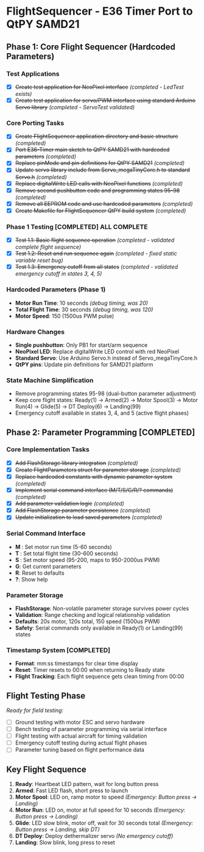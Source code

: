 # FlightSequencer - E36 Timer Port to QtPY SAMD21

## Phase 1: Core Flight Sequencer (Hardcoded Parameters)

### Test Applications
- [x] ~~Create test application for NeoPixel interface~~ *(completed - LedTest exists)*
- [x] ~~Create test application for servo/PWM interface using standard Arduino Servo library~~ *(completed - ServoTest validated)*

### Core Porting Tasks
- [x] ~~Create FlightSequencer application directory and basic structure~~ *(completed)*
- [x] ~~Port E36-Timer main sketch to QtPY SAMD21 with hardcoded parameters~~ *(completed)*
- [x] ~~Replace pinMode and pin definitions for QtPY SAMD21~~ *(completed)*
- [x] ~~Update servo library include from Servo_megaTinyCore.h to standard Servo.h~~ *(completed)*
- [x] ~~Replace digitalWrite LED calls with NeoPixel functions~~ *(completed)*
- [x] ~~Remove second pushbutton code and programming states 95-98~~ *(completed)*
- [x] ~~Remove all EEPROM code and use hardcoded parameters~~ *(completed)*
- [x] ~~Create Makefile for FlightSequencer QtPY build system~~ *(completed)*

### Phase 1 Testing [COMPLETED] ALL COMPLETE
- [x] ~~Test 1.1: Basic flight sequence operation~~ *(completed - validated complete flight sequence)*
- [x] ~~Test 1.2: Reset and run sequence again~~ *(completed - fixed static variable reset bug)*
- [x] ~~Test 1.3: Emergency cutoff from all states~~ *(completed - validated emergency cutoff in states 3, 4, 5)*

### Hardcoded Parameters (Phase 1)
- **Motor Run Time**: 10 seconds *(debug timing, was 20)*
- **Total Flight Time**: 30 seconds *(debug timing, was 120)*
- **Motor Speed**: 150 (1500us PWM pulse)

### Hardware Changes
- **Single pushbutton**: Only PB1 for start/arm sequence
- **NeoPixel LED**: Replace digitalWrite LED control with red NeoPixel
- **Standard Servo**: Use Arduino Servo.h instead of Servo_megaTinyCore.h
- **QtPY pins**: Update pin definitions for SAMD21 platform

### State Machine Simplification
- Remove programming states 95-98 (dual-button parameter adjustment)
- Keep core flight states: Ready(1) -> Armed(2) -> Motor Spool(3) -> Motor Run(4) -> Glide(5) -> DT Deploy(6) -> Landing(99)
- Emergency cutoff available in states 3, 4, and 5 (active flight phases)

## Phase 2: Parameter Programming [COMPLETED]

### Core Implementation Tasks
- [x] ~~Add FlashStorage library integration~~ *(completed)*
- [x] ~~Create FlightParameters struct for parameter storage~~ *(completed)*
- [x] ~~Replace hardcoded constants with dynamic parameter system~~ *(completed)*
- [x] ~~Implement serial command interface (M/T/S/G/R/? commands)~~ *(completed)*
- [x] ~~Add parameter validation logic~~ *(completed)*
- [x] ~~Add FlashStorage parameter persistence~~ *(completed)*
- [x] ~~Update initialization to load saved parameters~~ *(completed)*

### Serial Command Interface
- **M <sec>**: Set motor run time (5-60 seconds)
- **T <sec>**: Set total flight time (30-600 seconds) 
- **S <speed>**: Set motor speed (95-200, maps to 950-2000us PWM)
- **G**: Get current parameters
- **R**: Reset to defaults
- **?**: Show help

### Parameter Storage
- **FlashStorage**: Non-volatile parameter storage survives power cycles
- **Validation**: Range checking and logical relationship validation
- **Defaults**: 20s motor, 120s total, 150 speed (1500us PWM)
- **Safety**: Serial commands only available in Ready(1) or Landing(99) states

### Timestamp System [COMPLETED]
- **Format**: mm:ss timestamps for clear time display
- **Reset**: Timer resets to 00:00 when returning to Ready state
- **Flight Tracking**: Each flight sequence gets clean timing from 00:00

## Flight Testing Phase
*Ready for field testing:*
- [ ] Ground testing with motor ESC and servo hardware
- [ ] Bench testing of parameter programming via serial interface
- [ ] Flight testing with actual aircraft for timing validation
- [ ] Emergency cutoff testing during actual flight phases
- [ ] Parameter tuning based on flight performance data

## Key Flight Sequence
1. **Ready**: Heartbeat LED pattern, wait for long button press
2. **Armed**: Fast LED flash, short press to launch
3. **Motor Spool**: LED on, ramp motor to speed *(Emergency: Button press -> Landing)*
4. **Motor Run**: LED on, motor at full speed for 10 seconds *(Emergency: Button press -> Landing)*
5. **Glide**: LED slow blink, motor off, wait for 30 seconds total *(Emergency: Button press -> Landing, skip DT)*
6. **DT Deploy**: Deploy dethermalizer servo *(No emergency cutoff)*
7. **Landing**: Slow blink, long press to reset